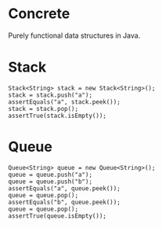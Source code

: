 Concrete
========

Purely functional data structures in Java.


Stack
======

    Stack<String> stack = new Stack<String>();
    stack = stack.push("a");
    assertEquals("a", stack.peek());
    stack = stack.pop();
    assertTrue(stack.isEmpty());


Queue
======

    Queue<String> queue = new Queue<String>();
    queue = queue.push("a");
    queue = queue.push("b");
    assertEquals("a", queue.peek());
    queue = queue.pop();
    assertEquals("b", queue.peek());
    queue = queue.pop();
    assertTrue(queue.isEmpty());